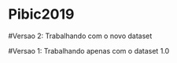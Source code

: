 # Pibic2019
#Versao 2: Trabalhando com o novo dataset

#Versao 1: Trabalhando apenas com o dataset 1.0

